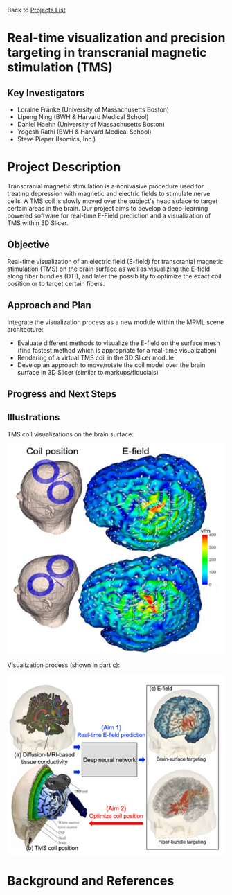 Back to [Projects List](../../README.md#ProjectsList)

# Real-time visualization and precision targeting in transcranial magnetic stimulation (TMS)

## Key Investigators

- Loraine Franke (University of Massachusetts Boston)
- Lipeng Ning (BWH & Harvard Medical School)
- Daniel Haehn (University of Massachusetts Boston)
- Yogesh Rathi (BWH & Harvard Medical School)
- Steve Pieper (Isomics, Inc.)

# Project Description

Transcranial magnetic stimulation is a nonivasive procedure used for treating depression with magnetic and electric fields to stimulate nerve cells. 
A TMS coil is slowly moved over the subject's head suface to target certain areas in the brain. 
Our project aims to develop a deep-learning powered software for real-time E-Field prediction and a visualization of TMS within 3D Slicer.

## Objective

Real-time visualization of an electric field (E-field) for transcranial magnetic stimulation (TMS) on the brain surface as well as visualizing the E-field along fiber bundles (DTI), and later the possibility to optimize the exact coil position or to target certain fibers.

## Approach and Plan

Integrate the visualization process as a new module within the MRML scene architecture:

- Evaluate different methods to visualize the E-field on the surface mesh (find fastest method which is appropriate for a real-time visualization)
- Rendering of a virtual TMS coil in the 3D Slicer module
- Develop an approach to move/rotate the coil model over the brain surface in 3D Slicer (similar to markups/fiducials)

## Progress and Next Steps

<!-- Update this section as you make progress, describing of what you have ACTUALLY DONE. If there are specific steps that you could not complete then you can describe them here, too. -->

## Illustrations

TMS coil visualizations on the brain surface:

![Brain surface and DT](./tmsonbrain.png)


Visualization process (shown in part c):

![Visualization Process](./visualization_process.png)

# Background and References
